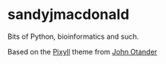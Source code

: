 # sandyjmacdonald

Bits of Python, bioinformatics and such.

Based on the [Pixyll](http://pixyll.com) theme from [John Otander](http://johnotander.com)